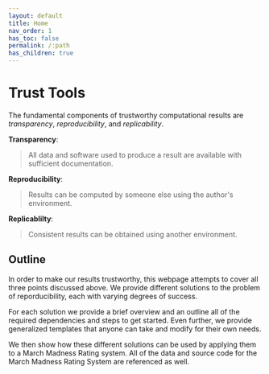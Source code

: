 ```yaml
---
layout: default
title: Home
nav_order: 1
has_toc: false
permalink: /:path
has_children: true
---
```

# Trust Tools

The fundamental components of trustworthy computational results are *transparency*, *reproducibility*, and *replicability*.

__Transparency__:
>All data and software used to produce a result are available with sufficient documentation.

__Reproducibility__:
>Results can be computed by someone else using the author's environment.

__Replicablilty__:
>Consistent results can be obtained using another environment.

## Outline

In order to make our results trustworthy, this webpage attempts to cover all three points discussed above. We provide different solutions to the problem of reporducibility, each with varying degrees of success. 

For each solution we provide a brief overview and an outline all of the required dependencies and steps to get started. Even further, we provide generalized templates that anyone can take and modify for their own needs.

We then show how these different solutions can be used by applying them to a March Madness Rating system. All of the data and source code for the March Madness Rating System are referenced as well.

